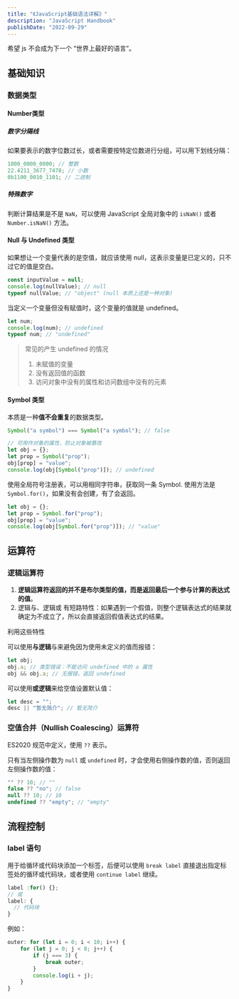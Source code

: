 ```yaml
---
title: "《JavaScript基础语法详解》"
description: "JavaScript Handbook"
publishDate: "2022-09-29"
---
```


希望 js 不会成为下一个 “世界上最好的语言”。

<!-- more -->

## 基础知识

### 数据类型

#### Number类型

##### 数字分隔线

如果要表示的数字位数过长，或者需要按特定位数进行分组，可以用下划线分隔：

```javascript
1000_0000_0000; // 整数
22.4211_3677_7478; // 小数
0b1100_0010_1101; // 二进制
```

##### 特殊数字

判断计算结果是不是 `NaN`，可以使用 JavaScript 全局对象中的 `isNaN()` 或者 `Number.isNaN()` 方法。

#### Null 与 Undefined 类型

如果想让一个变量代表的是空值，就应该使用 null，这表示变量是已定义的，只不过它的值是空白。

```javascript
const inputValue = null;
console.log(nullValue); // null
typeof nullValue; // "object" (null 本质上还是一种对象)
```

当定义一个变量但没有赋值时，这个变量的值就是 undefined。

```javascript
let num;
console.log(num); // undefined
typeof num; // "undefined"
```

> 常见的产生 undefined 的情况
>
> 1. 未赋值的变量
> 2. 没有返回值的函数
> 3. 访问对象中没有的属性和访问数组中没有的元素

#### Symbol 类型

本质是一种**值不会重复**的数据类型。

```javascript
Symbol("a symbol") === Symbol("a symbol"); // false

// 可用作对象的属性，防止对象被篡改
let obj = {};
let prop = Symbol("prop");
obj[prop] = "value";
console.log(obj[Symbol("prop")]); // undefined
```

使用全局符号注册表，可以用相同字符串，获取同一条 Symbol.
使用方法是 `Symbol.for()`，如果没有会创建，有了会返回。

```javascript
let obj = {};
let prop = Symbol.for("prop");
obj[prop] = "value";
console.log(obj[Symbol.for("prop")]); // "value"
```

## 运算符

### 逻辑运算符

1. **逻辑运算符返回的并不是布尔类型的值，而是返回最后一个参与计算的表达式的值**。
2. 逻辑与、逻辑或 有短路特性：如果遇到一个假值，则整个逻辑表达式的结果就确定为不成立了，所以会直接返回假值表达式的结果。

利用这些特性

可以使用**与逻辑**与来避免因为使用未定义的值而报错：

```javascript
let obj;
obj.a; // 类型错误：不能访问 undefined 中的 a 属性
obj && obj.a; // 无报错，返回 undefined
```

可以使用**或逻辑**来给空值设置默认值：

```javascript
let desc = "";
desc || "暂无简介"; // 暂无简介
```

### 空值合并（Nullish Coalescing）运算符

ES2020 规范中定义，使用 `??` 表示。

只有当左侧操作数为 `null` 或 `undefined` 时，才会使用右侧操作数的值，否则返回左侧操作数的值：

```javascript
"" ?? 10; // ""
false ?? "no"; // false
null ?? 10; // 10
undefined ?? "empty"; // "empty"
```

## 流程控制

### label 语句

用于给循环或代码块添加一个标签，后便可以使用 `break label` 直接退出指定标签处的循环或代码块，或者使用 `continue label` 继续。

```javascript
label :for() {};
// 或
label: {
  // 代码块
}
```

例如：

```javascript
outer: for (let i = 0; i < 10; i++) {
	for (let j = 0; j < 8; j++) {
		if (j === 3) {
			break outer;
		}
		console.log(i + j);
	}
}
```

